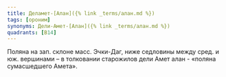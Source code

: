 ```yaml
---
title: Деламет-[Алан]({% link _terms/алан.md %})
tags: [ороним]
synonyms: Дели-Амет-[Алан]({% link _terms/алан.md %})
quadrants: [В14]
---
```


Поляна на зап. склоне масс. Эчки-Даг, ниже седловины между сред. и юж. вершинами
– в толковании старожилов дели Амет алан - «поляна сумасшедшего Амета».

